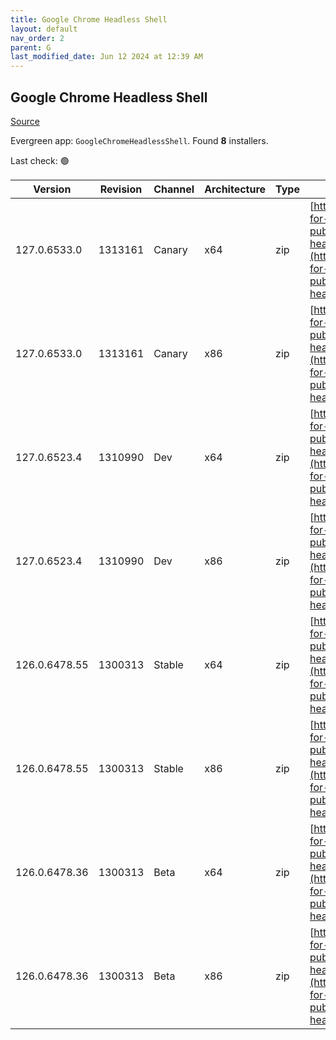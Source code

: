 ```yaml
---
title: Google Chrome Headless Shell
layout: default
nav_order: 2
parent: G
last_modified_date: Jun 12 2024 at 12:39 AM
---
```


## Google Chrome Headless Shell

[Source](https://googlechromelabs.github.io/chrome-for-testing/)

Evergreen app: `GoogleChromeHeadlessShell`. Found **8** installers.

Last check: 🟢

| Version       | Revision | Channel | Architecture | Type | URI                                                                                                                                                                                                                          |
| ------------- | -------- | ------- | ------------ | ---- | ---------------------------------------------------------------------------------------------------------------------------------------------------------------------------------------------------------------------------- |
| 127.0.6533.0  | 1313161  | Canary  | x64          | zip  | [https://storage.googleapis.com/chrome-for-testing-public/127.0.6533.0/win64/chrome-headless-shell-win64.zip](https://storage.googleapis.com/chrome-for-testing-public/127.0.6533.0/win64/chrome-headless-shell-win64.zip)   |
| 127.0.6533.0  | 1313161  | Canary  | x86          | zip  | [https://storage.googleapis.com/chrome-for-testing-public/127.0.6533.0/win32/chrome-headless-shell-win32.zip](https://storage.googleapis.com/chrome-for-testing-public/127.0.6533.0/win32/chrome-headless-shell-win32.zip)   |
| 127.0.6523.4  | 1310990  | Dev     | x64          | zip  | [https://storage.googleapis.com/chrome-for-testing-public/127.0.6523.4/win64/chrome-headless-shell-win64.zip](https://storage.googleapis.com/chrome-for-testing-public/127.0.6523.4/win64/chrome-headless-shell-win64.zip)   |
| 127.0.6523.4  | 1310990  | Dev     | x86          | zip  | [https://storage.googleapis.com/chrome-for-testing-public/127.0.6523.4/win32/chrome-headless-shell-win32.zip](https://storage.googleapis.com/chrome-for-testing-public/127.0.6523.4/win32/chrome-headless-shell-win32.zip)   |
| 126.0.6478.55 | 1300313  | Stable  | x64          | zip  | [https://storage.googleapis.com/chrome-for-testing-public/126.0.6478.55/win64/chrome-headless-shell-win64.zip](https://storage.googleapis.com/chrome-for-testing-public/126.0.6478.55/win64/chrome-headless-shell-win64.zip) |
| 126.0.6478.55 | 1300313  | Stable  | x86          | zip  | [https://storage.googleapis.com/chrome-for-testing-public/126.0.6478.55/win32/chrome-headless-shell-win32.zip](https://storage.googleapis.com/chrome-for-testing-public/126.0.6478.55/win32/chrome-headless-shell-win32.zip) |
| 126.0.6478.36 | 1300313  | Beta    | x64          | zip  | [https://storage.googleapis.com/chrome-for-testing-public/126.0.6478.36/win64/chrome-headless-shell-win64.zip](https://storage.googleapis.com/chrome-for-testing-public/126.0.6478.36/win64/chrome-headless-shell-win64.zip) |
| 126.0.6478.36 | 1300313  | Beta    | x86          | zip  | [https://storage.googleapis.com/chrome-for-testing-public/126.0.6478.36/win32/chrome-headless-shell-win32.zip](https://storage.googleapis.com/chrome-for-testing-public/126.0.6478.36/win32/chrome-headless-shell-win32.zip) |
